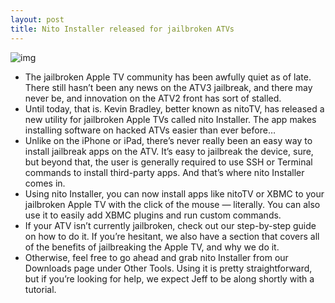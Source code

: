 ```yaml
---
layout: post
title: Nito Installer released for jailbroken ATVs
---
```

![img](http://media.idownloadblog.com/wp-content/uploads/2012/08/nito-installer-e1344722876625.png)
* The jailbroken Apple TV community has been awfully quiet as of late. There still hasn’t been any news on the ATV3 jailbreak, and there may never be, and innovation on the ATV2 front has sort of stalled.
* Until today, that is. Kevin Bradley, better known as nitoTV, has released a new utility for jailbroken Apple TVs called nito Installer. The app makes installing software on hacked ATVs easier than ever before…
* Unlike on the iPhone or iPad, there’s never really been an easy way to install jailbreak apps on the ATV. It’s easy to jailbreak the device, sure, but beyond that, the user is generally required to use SSH or Terminal commands to install third-party apps. And that’s where nito Installer comes in.
* Using nito Installer, you can now install apps like nitoTV or XBMC to your jailbroken Apple TV with the click of the mouse — literally. You can also use it to easily add XBMC plugins and run custom commands.
* If your ATV isn’t currently jailbroken, check out our step-by-step guide on how to do it. If you’re hesitant, we also have a section that covers all of the benefits of jailbreaking the Apple TV, and why we do it.
* Otherwise, feel free to go ahead and grab nito Installer from our Downloads page under Other Tools. Using it is pretty straightforward, but if you’re looking for help, we expect Jeff to be along shortly with a tutorial.

